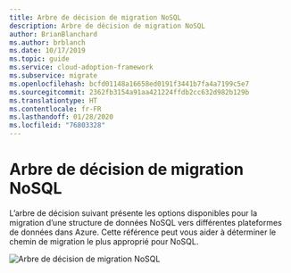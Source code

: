 ```yaml
---
title: Arbre de décision de migration NoSQL
description: Arbre de décision de migration NoSQL
author: BrianBlanchard
ms.author: brblanch
ms.date: 10/17/2019
ms.topic: guide
ms.service: cloud-adoption-framework
ms.subservice: migrate
ms.openlocfilehash: bcfd01148a16658ed0191f3441b7fa4a7199c5e7
ms.sourcegitcommit: 2362fb3154a91aa421224ffdb2cc632d982b129b
ms.translationtype: HT
ms.contentlocale: fr-FR
ms.lasthandoff: 01/28/2020
ms.locfileid: "76803328"
---
```

# <a name="nosql-migration-decision-tree"></a>Arbre de décision de migration NoSQL

L’arbre de décision suivant présente les options disponibles pour la migration d’une structure de données NoSQL vers différentes plateformes de données dans Azure. Cette référence peut vous aider à déterminer le chemin de migration le plus approprié pour NoSQL.

![Arbre de décision de migration NoSQL](../../_images/innovate/considerations/no-sql-decision-tree.png)
